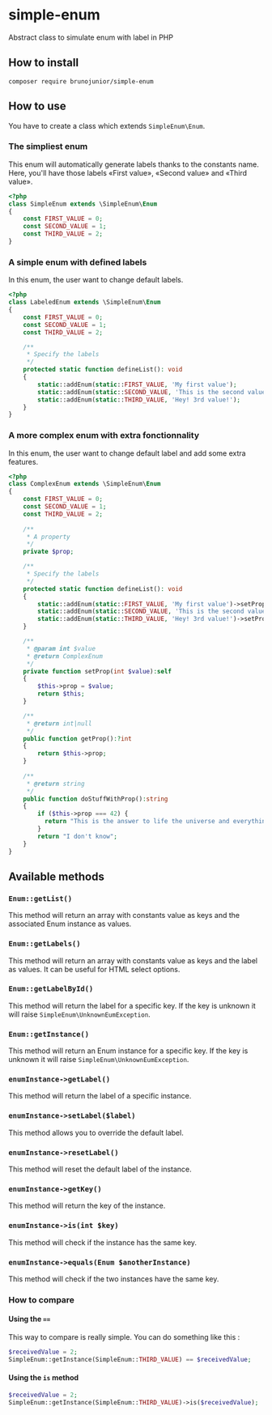 # simple-enum
Abstract class to simulate enum with label in PHP
## How to install
```shell
composer require brunojunior/simple-enum
```
## How to use
You have to create a class which extends `SimpleEnum\Enum`.
### The simpliest enum
This enum will automatically generate labels thanks to the constants name.
Here, you'll have those labels «First value», «Second value» and «Third value».
```php
<?php
class SimpleEnum extends \SimpleEnum\Enum
{
    const FIRST_VALUE = 0;
    const SECOND_VALUE = 1;
    const THIRD_VALUE = 2;
}
```
### A simple enum with defined labels
In this enum, the user want to change default labels.
```php
<?php
class LabeledEnum extends \SimpleEnum\Enum
{
    const FIRST_VALUE = 0;
    const SECOND_VALUE = 1;
    const THIRD_VALUE = 2;

    /**
     * Specify the labels
     */
    protected static function defineList(): void
    {
        static::addEnum(static::FIRST_VALUE, 'My first value');
        static::addEnum(static::SECOND_VALUE, 'This is the second value');
        static::addEnum(static::THIRD_VALUE, 'Hey! 3rd value!');
    }
}
```
### A more complex enum with extra fonctionnality
In this enum, the user want to change default label and add some extra features.
```php
<?php
class ComplexEnum extends \SimpleEnum\Enum
{
    const FIRST_VALUE = 0;
    const SECOND_VALUE = 1;
    const THIRD_VALUE = 2;
    
    /**
     * A property
     */
    private $prop;

    /**
     * Specify the labels
     */
    protected static function defineList(): void
    {
        static::addEnum(static::FIRST_VALUE, 'My first value')->setProp(42);
        static::addEnum(static::SECOND_VALUE, 'This is the second value')->setProp(0);
        static::addEnum(static::THIRD_VALUE, 'Hey! 3rd value!')->setProp(-1);
    }

    /**
     * @param int $value
     * @return ComplexEnum
     */
    private function setProp(int $value):self
    {
        $this->prop = $value;
        return $this;
    }

    /**
     * @return int|null
     */
    public function getProp():?int
    {
        return $this->prop;
    }
    
    /**
     * @return string
     */
    public function doStuffWithProp():string
    {
        if ($this->prop === 42) {
          return "This is the answer to life the universe and everything";
        }
        return "I don't know";
    }
}
```
## Available methods
### `Enum::getList()`
This method will return an array with constants value as keys and the associated Enum instance as values.
### `Enum::getLabels()`
This method will return an array with constants value as keys and the label as values.
It can be useful for HTML select options.
### `Enum::getLabelById()`
This method will return the label for a specific key.
If the key is unknown it will raise `SimpleEnum\UnknownEumException`.
### `Enum::getInstance()`
This method will return an Enum instance for a specific key.
If the key is unknown it will raise `SimpleEnum\UnknownEumException`.
### `enumInstance->getLabel()`
This method will return the label of a specific instance.
### `enumInstance->setLabel($label)`
This method allows you to override the default label.
### `enumInstance->resetLabel()`
This method will reset the default label of the instance.
### `enumInstance->getKey()`
This method will return the key of the instance.
### `enumInstance->is(int $key)`
This method will check if the instance has the same key.
### `enumInstance->equals(Enum $anotherInstance)`
This method will check if the two instances have the same key.
### How to compare
#### Using the `==`
This way to compare is really simple. You can do something like this :
```php
$receivedValue = 2;
SimpleEnum::getInstance(SimpleEnum::THIRD_VALUE) == $receivedValue;
```
#### Using the `is` method
```php
$receivedValue = 2;
SimpleEnum::getInstance(SimpleEnum::THIRD_VALUE)->is($receivedValue);
```
